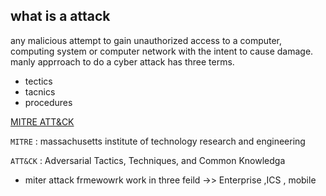 ## what is a attack
any malicious attempt to gain unauthorized access to a computer, computing system or computer network with the intent to cause damage. manly apprroach to do a cyber attack
has three terms.

- tectics
- tacnics
- procedures
  
 [MITRE ATT&CK](https://attack.mitre.org/)
 
`MITRE` : massachusetts institute of technology research and engineering

`ATT&CK` : Adversarial Tactics, Techniques, and Common Knowledga


- miter attack frmewowrk work in three feild ->> Enterprise ,ICS , mobile

  
  

